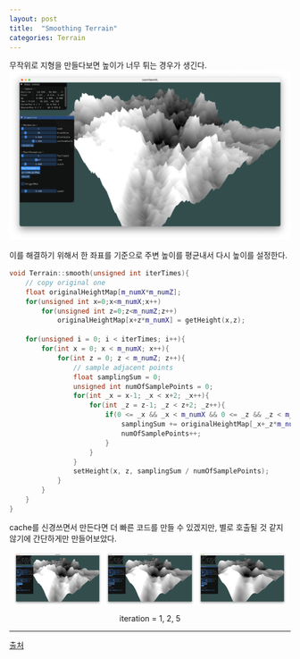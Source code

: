 ```yaml
---
layout: post
title:  "Smoothing Terrain"
categories: Terrain
---
```

무작위로 지형을 만들다보면 높이가 너무 튀는 경우가 생긴다. 
![](/assets/img12.png)

이를 해결하기 위해서 한 좌표를 기준으로 주변 높이를 평균내서 다시 높이를 설정한다.

```cpp
void Terrain::smooth(unsigned int iterTimes){
    // copy original one
    float originalHeightMap[m_numX*m_numZ];
    for(unsigned int x=0;x<m_numX;x++)
        for(unsigned int z=0;z<m_numZ;z++)
            originalHeightMap[x+z*m_numX] = getHeight(x,z);

    for(unsigned i = 0; i < iterTimes; i++){
        for(int x = 0; x < m_numX; x++){
            for(int z = 0; z < m_numZ; z++){
                // sample adjacent points
                float samplingSum = 0;
                unsigned int numOfSamplePoints = 0;
                for(int _x = x-1; _x < x+2; _x++){
                    for(int _z = z-1; _z < z+2; _z++){
                        if(0 <= _x && _x < m_numX && 0 <= _z && _z < m_numZ){
                            samplingSum += originalHeightMap[_x+_z*m_numX];
                            numOfSamplePoints++;
                        }
                    }
                }
                setHeight(x, z, samplingSum / numOfSamplePoints);
            }
        }
    }
}
```
cache를 신경쓰면서 만든다면 더 빠른 코드를 만들 수 있겠지만, 별로 호출될 것 같지 않기에 간단하게만 만들어보았다.

<p align="center">
  <img src="/assets/img13.png" align="center" width="32%">
  <img src="/assets/img14.png" align="center" width="32%">
  <img src="/assets/img15.png" align="center" width="32%">
  <figcaption align="center">iteration = 1, 2, 5</figcaption>
</p>

---
[출처](http://nic-gamedev.blogspot.com/2013/02/simple-terrain-smoothing.html)